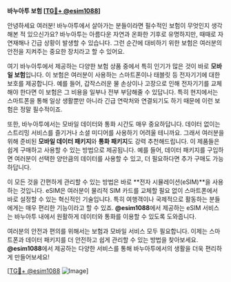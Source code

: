 **바누아투 보험 [[TG💪+ @esim1088](https://t.me/s/esim1088)]**

안녕하세요 여러분! 바누아투에서 살아가는 분들이라면 필수적인 보험이 무엇인지 생각해본 적 있으신가요? 바누아투는 아름다운 자연과 온화한 기후로 유명하지만, 때때로 자연재해나 긴급 상황이 발생할 수 있습니다. 그런 순간에 대비하기 위한 보험은 여러분의 안전을 지켜주는 중요한 장치라고 할 수 있어요.

여기 바누아투에서 제공하는 다양한 보험 상품 중에서 특히 인기가 많은 것이 바로 **모바일 보험**입니다. 이 보험은 여러분이 사용하는 스마트폰이나 태블릿 등 전자기기에 대한 보호를 제공합니다. 예를 들어, 갑작스러운 물 손상이나 고장으로 인해 전자기기를 교체해야 한다면 이 보험은 그 비용을 일부나 전부 부담해줄 수 있답니다. 특히 현지에서는 스마트폰을 통해 일상 생활뿐만 아니라 긴급 연락처와 연결되기도 하기 때문에 이런 보험은 정말 필수적이죠.

또한, 바누아투에서는 모바일 데이터와 통화 시간도 매우 중요하답니다. 데이터 없이는 스트리밍 서비스를 즐기거나 소셜 미디어를 사용하기 어려울 테니까요. 그래서 여러분을 위해 준비된 **모바일 데이터 패키지**와 **통화 패키지**도 강력 추천해드립니다. 이 제품들은 쉽게 구매하고 사용할 수 있는 방법으로 제공됩니다. 예를 들어, 데이터 패키지를 구입하면 여러분이 선택한 양만큼의 데이터를 사용할 수 있고, 더 필요하다면 추가 구매도 가능하답니다.

이 모든 것을 간편하게 관리할 수 있는 방법은 바로 **전자 시뮬레이션(eSIM)**을 사용하는 것입니다. eSIM은 여러분이 물리적 SIM 카드를 교체할 필요 없이 스마트폰에서 바로 설정할 수 있는 혁신적인 기술입니다. 특히 여행객이나 국제적으로 활동하는 분들에게는 매우 편리한 기능이라고 할 수 있죠. **@esim1088**에서 제공하는 eSIM 서비스는 바누아투 내에서 원활하게 데이터와 통화를 이용할 수 있도록 도와줍니다. 

여러분의 안전과 편의를 위해서는 보험과 모바일 서비스 모두 필요합니다. 이제는 스마트폰과 데이터 패키지를 더 안전하고 쉽게 관리할 수 있는 방법을 찾아보세요. **@esim1088**에서 제공하는 다양한 서비스를 통해 바누아투에서의 생활을 더욱 편리하게 만들어보세요!

[[TG💪+ @esim1088](https://t.me/s/esim1088) ![Image](https://i.postimg.cc/Y0z9fWf4/image.png)]